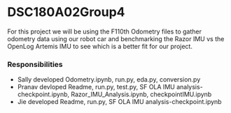 # DSC180A02Group4

For this project we will be using the F110th Odometry files to gather odometry data using our robot car and benchmarking the Razor IMU vs the OpenLog Artemis IMU to see which is a better fit for our project.






### Responsibilities 

* Sally developed Odometry.ipynb, run.py, eda.py, conversion.py
* Pranav devloped Readme, run.py, test.py, SF OLA IMU analysis-checkpoint.ipynb,
Razor_IMU_Analysis.ipynb, checkpointIMU.ipynb
* Jie developed Readme, run.py, SF OLA IMU analysis-checkpoint.ipynb

